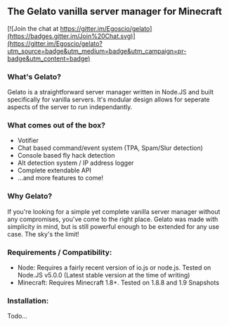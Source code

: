 ## The Gelato vanilla server manager for Minecraft

[![Join the chat at https://gitter.im/Egoscio/gelato](https://badges.gitter.im/Join%20Chat.svg)](https://gitter.im/Egoscio/gelato?utm_source=badge&utm_medium=badge&utm_campaign=pr-badge&utm_content=badge)

### What's Gelato?
Gelato is a straightforward server manager written in Node.JS and built specifically for vanilla servers. It's modular design allows for seperate aspects of the server to run independantly.

### What comes out of the box?
+ Votifier
+ Chat based command/event system (TPA, Spam/Slur detection)
+ Console based fly hack detection
+ Alt detection system / IP address logger
+ Complete extendable API
+ ...and more features to come!

### Why Gelato?
If you're looking for a simple yet complete vanilla server manager without any compromises, you've come to the right place. Gelato was made with simplicity in mind, but is still powerful enough to be extended for any use case. The sky's the limit!

### Requirements / Compatibility:
- Node:
    Requires a fairly recent version of io.js or node.js. Tested on Node.JS v5.0.0 (Latest stable version at the time of writing)
- Minecraft:
    Requires Minecraft 1.8+. Tested on 1.8.8 and 1.9 Snapshots

### Installation:
Todo...
